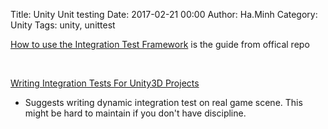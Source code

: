 Title: Unity Unit testing
Date: 2017-02-21 00:00
Author: Ha.Minh
Category: Unity
Tags: unity, unittest

[How to use the Integration Test Framework](https://bitbucket.org/Unity-Technologies/unitytesttools/wiki/IntegrationTestsRunner) is the guide from offical repo

<br/>

[Writing Integration Tests For Unity3D Projects](http://ilkinulas.github.io/programming/unity/2016/03/12/integration-tests-unity3d.html)

* Suggests writing dynamic integration test on real game scene. This might be hard to maintain if you don't have discipline.

